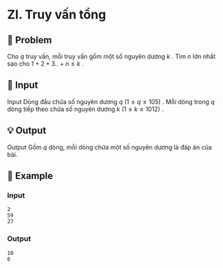 # ZI. Truy vấn tổng

## 📖 Problem

Cho
$q$
truy vấn, mỗi truy vấn gồm một số nguyên dương
$k$
. Tìm
$n$
lớn nhất sao cho
$1 + 2 + 3.. +n≤k$
.


## 🧩 Input

Input
Dòng đầu chứa số nguyên dương
$q$
$(1 ≤q≤ 105)$
.
Mỗi dòng trong
$q$
dòng tiếp theo chứa số nguyên dương
$k$
$(1 ≤k≤ 1012)$
.


## 💡 Output

Output
Gồm
$q$
dòng, mỗi dòng chứa một số nguyên dương là đáp án của bài.


## 🧠 Example

### Input

```text
2
59
27
```

### Output

```text
10
6
```


